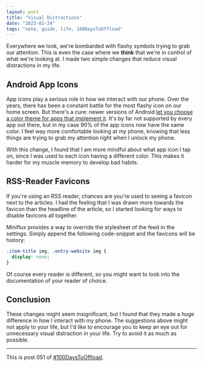 ```yaml
---
layout: post
title: "Visual Distractions"
date: "2023-02-24"
tags: "note, guide, life, 100DaysToOffload"
---
```


Everywhere we look, we're bombarded with flashy symbols trying to grab our attention. This is even the case where we **think** that we're in control of what we're looking at. I made two simple changes that reduce visual distractions in my life.

## Android App Icons

App icons play a serious role in how we interact with our phone. Over the years, there has been a constant battle for the most flashy icon on our home screen. But there's a cure: newer versions of Android [let you choose a color theme for apps that implement it](https://www.lifewire.com/change-color-of-apps-on-android-phones-5213663). It's by far not supported by every app out there, but in my case 90% of the app icons now have the same color. I feel way more comfortable looking at my phone, knowing that less things are trying to grab my attention right when I unlock my phone.

With this change, I found that I am more mindful about what app icon I tap on, since I was used to each icon having a different color. This makes it harder for my muscle memory to develop bad habits.

## RSS-Reader Favicons

If you're using an RSS reader, chances are you're used to seeing a favicon next to the articles. I had the feeling that I was drawn more towards the favicon than the headline of the article, so I started looking for ways to disable favicons all together.

Miniflux provides a way to override the stylesheet of the feed in the settings. Simply append the following code-snippet and the favicons will be history:

```css
.item-title img, .entry-website img {
  display: none;
}
```

Of course every reader is different, so you might want to look into the documentation of your reader of choice.

## Conclusion

These changes might seem insignificant, but I found that they made a huge difference in how I interact with my phone. The suggestions above might not apply to your life, but I'd like to encourage you to keep an eye out for unnecessary visual distraction in your life. Try to avoid it as much as possible.

---

This is post 051 of [#100DaysToOffload](https://100daystooffload.com/).
